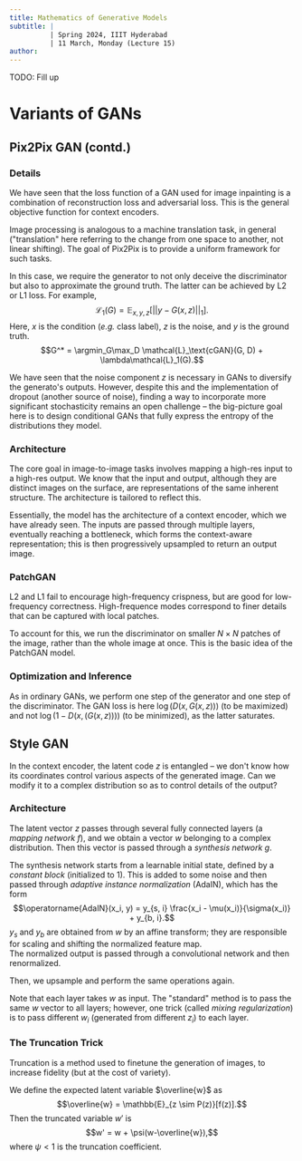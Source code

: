 ```yaml
---
title: Mathematics of Generative Models
subtitle: |
          | Spring 2024, IIIT Hyderabad
          | 11 March, Monday (Lecture 15)
author:
---
```


TODO: Fill up

# Variants of GANs
## Pix2Pix GAN (contd.)
### Details
We have seen that the loss function of a GAN used for image inpainting is a combination of reconstruction loss and adversarial loss. This is the general objective function for context encoders.

Image processing is analogous to a machine translation task, in general ("translation" here referring to the change from one space to another, not linear shifting). The goal of Pix2Pix is to provide a uniform framework for such tasks.

In this case, we require the generator to not only deceive the discriminator but also to approximate the ground truth. The latter can be achieved by L2 or L1 loss. For example,
$$\mathcal{L}_1(G) = \mathbb{E}_{x,y,z}[||y-G(x,z)||_1].$$
Here, $x$ is the condition (*e.g.* class label), $z$ is the noise, and $y$ is the ground truth.
$$G^* = \argmin_G\max_D \mathcal{L}_\text{cGAN}(G, D) + \lambda\mathcal{L}_1(G).$$

We have seen that the noise component $z$ is necessary in GANs to diversify the generato's outputs. However, despite this and the implementation of dropout (another source of noise), finding a way to incorporate more significant stochasticity remains an open challenge – the big-picture goal here is to design conditional GANs that fully express the entropy of the distributions they model.

### Architecture
The core goal in image-to-image tasks involves mapping a high-res input to a high-res output. We know that the input and output, although they are distinct images on the surface, are representations of the same inherent structure. The architecture is tailored to reflect this.

Essentially, the model has the architecture of a context encoder, which we have already seen. The inputs are passed through multiple layers, eventually reaching a bottleneck, which forms the context-aware representation; this is then progressively upsampled to return an output image.

### PatchGAN
L2 and L1 fail to encourage high-frequency crispness, but are good for low-frequency correctness. High-frequence modes correspond to finer details that can be captured with local patches.

To account for this, we run the discriminator on smaller $N \times N$ patches of the image, rather than the whole image at once. This is the basic idea of the PatchGAN model.

### Optimization and Inference
As in ordinary GANs, we perform one step of the generator and one step of the discriminator. The GAN loss is here $\log(D(x, G(x, z)))$ (to be maximized) and not $\log(1-D(x,(G(x, z))))$ (to be minimized), as the latter saturates.

## Style GAN
In the context encoder, the latent code $z$ is entangled – we don't know how its coordinates control various aspects of the generated image. Can we modify it to a complex distribution so as to control details of the output?

### Architecture
The latent vector $z$ passes through several fully connected layers (a *mapping network* $f$), and we obtain a vector $w$ belonging to a complex distribution. Then this vector is passed through a *synthesis network* $g$.

The synthesis network starts from a learnable initial state, defined by a *constant block* (initialized to 1). This is added to some noise and then passed through *adaptive instance normalization* (AdaIN), which has the form
$$\operatorname{AdaIN}(x_i, y) = y_{s, i} \frac{x_i - \mu(x_i)}{\sigma(x_i)} + y_{b, i}.$$
$y_s$ and $y_b$ are obtained from $w$ by an affine transform; they are responsible for scaling and shifting the normalized feature map.  
The normalized output is passed through a convolutional network and then renormalized.

Then, we upsample and perform the same operations again.

Note that each layer takes $w$ as input. The "standard" method is to pass the same $w$ vector to all layers; however, one trick (called *mixing regularization*) is to pass different $w_i$ (generated from different $z_i$) to each layer.

### The Truncation Trick
Truncation is a method used to finetune the generation of images, to increase fidelity (but at the cost of variety).

We define the expected latent variable $\overline{w}$ as
$$\overline{w} = \mathbb{E}_{z \sim P(z)}[f(z)].$$
Then the truncated variable $w'$ is
$$w' = w + \psi(w-\overline{w}),$$
where $\psi < 1$ is the truncation coefficient.